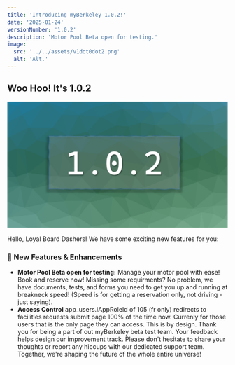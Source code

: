 ```yaml
---
title: 'Introducing myBerkeley 1.0.2!'
date: '2025-01-24'
versionNumber: '1.0.2'
description: 'Motor Pool Beta open for testing.'
image:
  src: '../../assets/v1dot0dot2.png'
  alt: 'Alt.'
---
```


## Woo Hoo! It's 1.0.2

![myBerkeley 1.0.1 Release](../../assets/v1dot0dot2.png)

Hello, Loyal Board Dashers! We have some exciting new features for you:

### 🍿 New Features & Enhancements

- **Motor Pool Beta open for testing:** Manage your motor pool with ease! Book and reserve now! Missing some requirments? No problem, we have documents, tests, and forms you need to get you up and running at breakneck speed! (Speed is for getting a reservation only, not driving - just saying).
- **Access Control** app_users.iAppRoleId of 105 (fr only) redirects to facilities requests submit page 100% of the time now. Currenly for those users that is the only page they can access. This is by design.
  Thank you for being a part of out myBerkeley beta test team. Your feedback helps design our improvement track. Please don't hesitate to share your thoughts or report any hiccups with our dedicated support team. Together, we're shaping the future of the whole entire universe!
